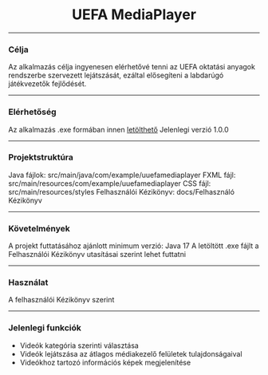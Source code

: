 <h1 align="center">UEFA MediaPlayer</h1>

***
### Célja
Az alkalmazás célja ingyenesen elérhetővé tenni az UEFA oktatási anyagok rendszerbe szervezett lejátszását, ezáltal elősegíteni a labdarúgó játékvezetők fejlődését.
***
### Elérhetőség
Az alkalmazás .exe formában innen [letölthető](https://drive.google.com/drive/folders/1D7tqfXzvJrLM8vRDZBDvScbeVijj1w0I?usp=sharing)
Jelenlegi verzió 1.0.0
***
### Projektstruktúra
Java fájlok: src/main/java/com/example/uuefamediaplayer
FXML fájl: src/main/resources/com/example/uuefamediaplayer
CSS fájl: src/main/resources/styles
Felhasználói Kézikönyv: docs/Felhasználó Kézikönyv
***
### Követelmények
A projekt futtatásához ajánlott minimum verzió: Java 17
A letöltött .exe fájlt a Felhasználói Kézikönyv utasításai szerint lehet futtatni
***
### Használat
A felhasználói Kézikönyv szerint
***
### Jelenlegi funkciók
- Videók kategória szerinti választása
- Videók lejátszása az átlagos médiakezelő felületek tulajdonságaival
- Videókhoz tartozó információs képek megjelenítése
